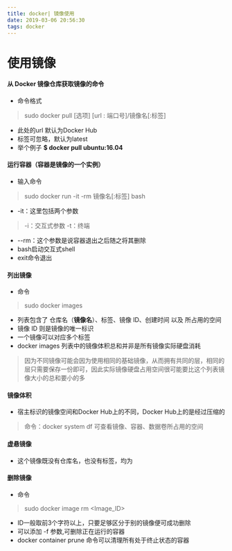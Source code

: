 ```yaml
---
title: docker| 镜像使用
date: 2019-03-06 20:56:30
tags: docker
---
```

# 使用镜像
#### 从 Docker 镜像仓库获取镜像的命令
- 命令格式
> sudo docker pull [选项] [url : 端口号]/镜像名[:标签]
- 此处的url 默认为Docker Hub
- 标签可忽略，默认为latest
- 举个例子 **$ docker pull ubuntu:16.04**

<!--more-->

#### 运行容器（容器是镜像的一个实例）
- 输入命令
> sudo docker run -it -rm 镜像名[:标签] bash
- -it：这里包括两个参数
> -i：交互式参数
> -t：终端
- --rm：这个参数是说容器退出之后随之将其删除
- bash启动交互式shell
- exit命令退出

#### 列出镜像
- 命令
> sudo docker images
- 列表包含了 仓库名（**镜像名**）、标签、镜像 ID、创建时间 以及 所占用的空间
- 镜像 ID 则是镜像的唯一标识
- 一个镜像可以对应多个标签
- docker images 列表中的镜像体积总和并非是所有镜像实际硬盘消耗
> 因为不同镜像可能会因为使用相同的基础镜像，从而拥有共同的层，相同的层只需要保存一份即可，因此实际镜像硬盘占用空间很可能要比这个列表镜像大小的总和要小的多

#### 镜像体积
- 宿主标识的镜像空间和Docker Hub上的不同，Docker Hub上的是经过压缩的
> 命令：docker system df
> 可查看镜像、容器、数据卷所占用的空间

#### 虚悬镜像
- 这个镜像既没有仓库名，也没有标签，均为 <none>

#### 删除镜像
- 命令
> sudo docker image rm <Image_ID>
- ID一般取前3个字符以上，只要足够区分于别的镜像便可成功删除
- 可以添加 -f 参数,可删除正在运行的容器
- docker container prune 命令可以清理所有处于终止状态的容器
